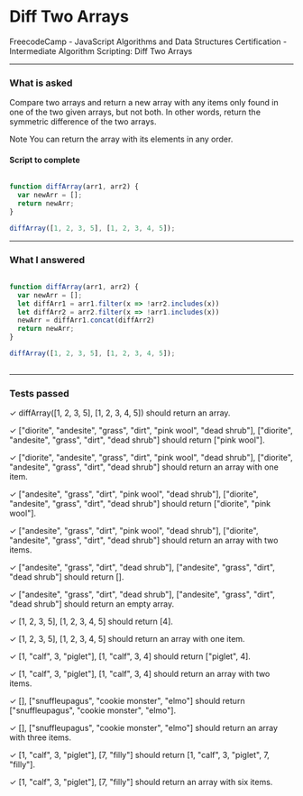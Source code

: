 # Diff Two Arrays
FreecodeCamp - JavaScript Algorithms and Data Structures Certification - Intermediate Algorithm Scripting: Diff Two Arrays


---


### What is asked

Compare two arrays and return a new array with any items only found in one of the two given arrays, but not both. In other words, return the symmetric difference of the two arrays.

Note
You can return the array with its elements in any order.


#### Script to complete

```javascript  

function diffArray(arr1, arr2) {
  var newArr = [];
  return newArr;
}

diffArray([1, 2, 3, 5], [1, 2, 3, 4, 5]);


```

---


### What I answered

```javascript  
  
function diffArray(arr1, arr2) {
  var newArr = [];
  let diffArr1 = arr1.filter(x => !arr2.includes(x))
  let diffArr2 = arr2.filter(x => !arr1.includes(x))
  newArr = diffArr1.concat(diffArr2)
  return newArr;
}

diffArray([1, 2, 3, 5], [1, 2, 3, 4, 5]);
  

```

---


### Tests passed

✓ diffArray([1, 2, 3, 5], [1, 2, 3, 4, 5]) should return an array.

✓ ["diorite", "andesite", "grass", "dirt", "pink wool", "dead shrub"], ["diorite", "andesite", "grass", "dirt", "dead shrub"] should return ["pink wool"].

✓ ["diorite", "andesite", "grass", "dirt", "pink wool", "dead shrub"], ["diorite", "andesite", "grass", "dirt", "dead shrub"] should return an array with one item.

✓ ["andesite", "grass", "dirt", "pink wool", "dead shrub"], ["diorite", "andesite", "grass", "dirt", "dead shrub"] should return ["diorite", "pink wool"].

✓ ["andesite", "grass", "dirt", "pink wool", "dead shrub"], ["diorite", "andesite", "grass", "dirt", "dead shrub"] should return an array with two items.

✓ ["andesite", "grass", "dirt", "dead shrub"], ["andesite", "grass", "dirt", "dead shrub"] should return [].

✓ ["andesite", "grass", "dirt", "dead shrub"], ["andesite", "grass", "dirt", "dead shrub"] should return an empty array.

✓ [1, 2, 3, 5], [1, 2, 3, 4, 5] should return [4].

✓ [1, 2, 3, 5], [1, 2, 3, 4, 5] should return an array with one item.

✓ [1, "calf", 3, "piglet"], [1, "calf", 3, 4] should return ["piglet", 4].

✓ [1, "calf", 3, "piglet"], [1, "calf", 3, 4] should return an array with two items.

✓ [], ["snuffleupagus", "cookie monster", "elmo"] should return ["snuffleupagus", "cookie monster", "elmo"].

✓ [], ["snuffleupagus", "cookie monster", "elmo"] should return an array with three items.

✓ [1, "calf", 3, "piglet"], [7, "filly"] should return [1, "calf", 3, "piglet", 7, "filly"].

✓ [1, "calf", 3, "piglet"], [7, "filly"] should return an array with six items.